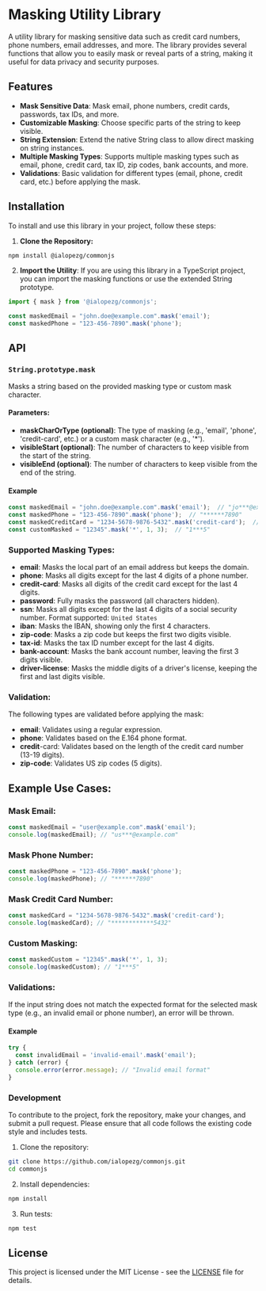 # Masking Utility Library

A utility library for masking sensitive data such as credit card numbers, phone numbers, email
addresses, and more. The library provides several functions that allow you to easily mask or reveal
parts of a string, making it useful for data privacy and security purposes.

## Features

* **Mask Sensitive Data**: Mask email, phone numbers, credit cards, passwords, tax IDs, and more.
* **Customizable Masking**: Choose specific parts of the string to keep visible.
* **String Extension**: Extend the native String class to allow direct masking on string instances.
* **Multiple Masking Types**: Supports multiple masking types such as email, phone, credit card, tax
  ID, zip codes, bank accounts, and more.
* **Validations**: Basic validation for different types (email, phone, credit card, etc.) before
  applying the mask.

## Installation

To install and use this library in your project, follow these steps:

1. **Clone the Repository:**

```bash
npm install @ialopezg/commonjs
```

2. **Import the Utility**: If you are using this library in a TypeScript project, you can import the
   masking functions or use the extended String prototype.

```typescript
import { mask } from '@ialopezg/commonjs';

const maskedEmail = "john.doe@example.com".mask('email');
const maskedPhone = "123-456-7890".mask('phone');
```

## API

### `String.prototype.mask`

Masks a string based on the provided masking type or custom mask character.

#### Parameters:

* **maskCharOrType (optional)**: The type of masking (e.g., 'email', 'phone', 'credit-card', etc.)
  or a custom mask character (e.g., '*').
* **visibleStart (optional)**: The number of characters to keep visible from the start of the
  string.
* **visibleEnd (optional)**: The number of characters to keep visible from the end of the string.

#### Example

```typescript
const maskedEmail = "john.doe@example.com".mask('email');  // "jo***@example.com"
const maskedPhone = "123-456-7890".mask('phone');  // "******7890"
const maskedCreditCard = "1234-5678-9876-5432".mask('credit-card');  // "************5432"
const customMasked = "12345".mask('*', 1, 3);  // "1***5"

```

### Supported Masking Types:

* **email**: Masks the local part of an email address but keeps the domain.
* **phone**: Masks all digits except for the last 4 digits of a phone number.
* **credit-card**: Masks all digits of the credit card except for the last 4 digits.
* **password**: Fully masks the password (all characters hidden).
* **ssn**: Masks all digits except for the last 4 digits of a social security number. Format
  supported: `United States`
* **iban**: Masks the IBAN, showing only the first 4 characters.
* **zip-code**: Masks a zip code but keeps the first two digits visible.
* **tax-id**: Masks the tax ID number except for the last 4 digits.
* **bank-account**: Masks the bank account number, leaving the first 3 digits visible.
* **driver-license**: Masks the middle digits of a driver's license, keeping the first and last
  digits visible.

### Validation:

The following types are validated before applying the mask:

* **email**: Validates using a regular expression.
* **phone**: Validates based on the E.164 phone format.
* **credit**-card: Validates based on the length of the credit card number (13-19 digits).
* **zip-code**: Validates US zip codes (5 digits).

## Example Use Cases:

### Mask Email:

```typescript
const maskedEmail = "user@example.com".mask('email');
console.log(maskedEmail); // "us***@example.com"
```

### Mask Phone Number:

```typescript
const maskedPhone = "123-456-7890".mask('phone');
console.log(maskedPhone); // "******7890"
```

### Mask Credit Card Number:

```typescript
const maskedCard = "1234-5678-9876-5432".mask('credit-card');
console.log(maskedCard); // "************5432"
```

### Custom Masking:

```typescript
const maskedCustom = "12345".mask('*', 1, 3);
console.log(maskedCustom); // "1***5"
```

### Validations:

If the input string does not match the expected format for the selected mask type (e.g., an invalid
email or phone number), an error will be thrown.

#### Example

```typescript
try {
  const invalidEmail = 'invalid-email'.mask('email');
} catch (error) {
  console.error(error.message); // "Invalid email format"
}
```

### Development

To contribute to the project, fork the repository, make your changes, and submit a pull request.
Please ensure that all code follows the existing code style and includes tests.

1. Clone the repository:

```bash
git clone https://github.com/ialopezg/commonjs.git
cd commonjs
```

2. Install dependencies:

```bash
npm install
```

3. Run tests:

```bash
npm test
```

## License

This project is licensed under the MIT License - see the [LICENSE](../../../LICENSE) file for details.

